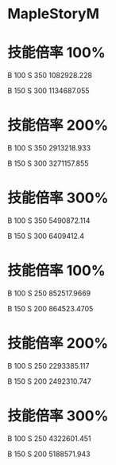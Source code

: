 # MapleStoryM



# 技能倍率 100%

B 100 S 350
1082928.228

B 150 S 300
1134687.055

# 技能倍率 200%

B 100 S 350
2913218.933

B 150 S 300
3271157.855

# 技能倍率 300%

B 100 S 350
5490872.114

B 150 S 300
6409412.4
<!--  -->
# 技能倍率 100%

B 100 S 250
852517.9669

B 150 S 200
864523.4705

# 技能倍率 200%

B 100 S 250
2293385.117

B 150 S 200
2492310.747

# 技能倍率 300%

B 100 S 250
4322601.451

B 150 S 200
5188571.943


